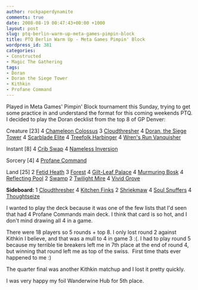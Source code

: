 ```yaml
---
author: rockpaperdynamite
comments: true
date: 2008-08-19 00:47:43+00:00 +1000
layout: post
slug: ptq-berlin-warm-up-meta-games-pimpin-block
title: PTQ Berlin Warm Up - Meta Games Pimpin' Block
wordpress_id: 381
categories:
- Constructed
- Magic The Gathering
tags:
- Doran
- Doran the Siege Tower
- Kithkin
- Profane Command
---
```


Played in Meta Games' Pimpin' Block tournament this Sunday, trying to get some practice in and understand the format for this coming weekends PTQ. I decided to play the Doran decklist from the top 8 of GP Denver:

Creature [23]
4 [Chameleon Colossus](http://www.magiccards.info/query.php?cardname=Chameleon+Colossus)
3 [Cloudthresher](http://www.magiccards.info/query.php?cardname=Cloudthresher)
4 [Doran, the Siege Tower](http://www.magiccards.info/query.php?cardname=Doran%2C+the+Siege+Tower)
4 [Scarblade Elite](http://www.magiccards.info/query.php?cardname=Scarblade+Elite)
4 [Treefolk Harbinger](http://www.magiccards.info/query.php?cardname=Treefolk+Harbinger)
4 [Wren's Run Vanquisher](http://www.magiccards.info/query.php?cardname=Wren%27s+Run+Vanquisher)
<!-- more -->

Instant [8]
4 [Crib Swap](http://www.magiccards.info/query.php?cardname=Crib+Swap)
4 [Nameless Inversion](http://www.magiccards.info/query.php?cardname=Nameless+Inversion)

Sorcery [4]
4 [Profane Command](http://www.magiccards.info/query.php?cardname=Profane+Command)

Land [25]
2 [Fetid Heath](http://www.magiccards.info/query.php?cardname=Fetid+Heath)
3 [Forest](http://www.magiccards.info/query.php?cardname=Forest)
4 [Gilt-Leaf Palace](http://www.magiccards.info/query.php?cardname=Gilt-Leaf+Palace)
4 [Murmuring Bosk](http://www.magiccards.info/query.php?cardname=Murmuring+Bosk)
4 [Reflecting Pool](http://www.magiccards.info/query.php?cardname=Reflecting+Pool)
2 [Swamp](http://www.magiccards.info/query.php?cardname=Swamp)
2 [Twilight Mire](http://www.magiccards.info/query.php?cardname=Twilight+Mire)
4 [Vivid Grove](http://www.magiccards.info/query.php?cardname=Vivid+Grove)

**Sideboard:**
1 [Cloudthresher](http://www.magiccards.info/query.php?cardname=Cloudthresher)
4 [Kitchen Finks](http://www.magiccards.info/query.php?cardname=Kitchen+Finks)
2 [Shriekmaw](http://www.magiccards.info/query.php?cardname=Shriekmaw)
4 [Soul Snuffers](http://www.magiccards.info/query.php?cardname=Soul+Snuffers)
4 [Thoughtseize](http://www.magiccards.info/query.php?cardname=Thoughtseize)

I wanted to play the deck because it was one of the few lists that I'd seen that had 4 Profane Commands main deck. I think that card is so hot, and I don't mind drawing all 4 in a game.

There were 18 players so 5 rounds + top 8. I only lost round 2 against Kithkin I believe, and that was a mull to 4 in game 3 :(. I had to play round 5 because my terrible tie breakers left me in 7th place at the end of round 4, but winning that round left me as top of the swiss.  First time thats ever happened to me :)

The quarter final was another Kithkin matchup and I lost it pretty quickly.

I was very happy my foil Wanderwine Hub for 5th place.
